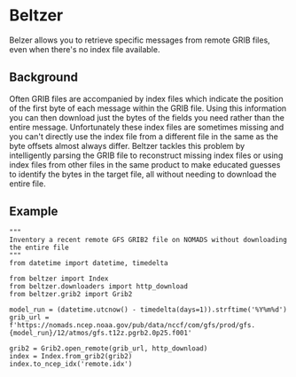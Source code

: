 # Beltzer

Belzer allows you to retrieve specific messages from remote GRIB files, even when there's no index file available.

## Background
Often GRIB files are accompanied by index files which indicate the position of the first byte of each message within the GRIB file. Using this information you can then download just the bytes of the fields you need rather than the entire message. Unfortunately these index files are sometimes missing and you can't directly use the index file from a different file in the same as the byte offsets almost always differ.
Beltzer tackles this problem by intelligently parsing the GRIB file to reconstruct missing index files or using index files from other files in the same product to make educated guesses to identify the bytes in the target file, all without needing to download the entire file.

## Example
```
"""
Inventory a recent remote GFS GRIB2 file on NOMADS without downloading the entire file
"""
from datetime import datetime, timedelta

from beltzer import Index
from beltzer.downloaders import http_download
from beltzer.grib2 import Grib2

model_run = (datetime.utcnow() - timedelta(days=1)).strftime('%Y%m%d')
grib_url = f'https://nomads.ncep.noaa.gov/pub/data/nccf/com/gfs/prod/gfs.{model_run}/12/atmos/gfs.t12z.pgrb2.0p25.f001'

grib2 = Grib2.open_remote(grib_url, http_download)
index = Index.from_grib2(grib2)
index.to_ncep_idx('remote.idx')
```

